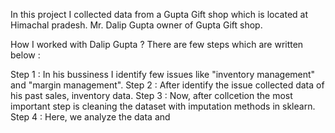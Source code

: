 In this project I collected data from a Gupta Gift shop which is located at Himachal pradesh. Mr. Dalip Gupta owner of Gupta Gift shop. 

How I worked with Dalip Gupta ? 
There are few steps which are written below : 

Step 1 : In his bussiness I identify few issues like "inventory management" and "margin management".
Step 2 : After identify the issue collected data of his past sales, inventory data. 
Step 3 : Now, after collcetion the most important step is cleaning the dataset with imputation methods in sklearn.
Step 4 : Here, we analyze the data and 
